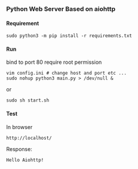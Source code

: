 ### Python Web Server Based on aiohttp

#### Requirement

	sudo python3 -m pip install -r requirements.txt

#### Run

bind to port 80 require root permission

	vim config.ini # change host and port etc ...
	sudo nohup python3 main.py > /dev/null &

or

	sudo sh start.sh


#### Test

In browser

	http://localhost/

Response:

	Hello Aiohttp!
